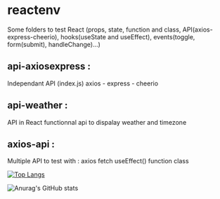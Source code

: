# reactenv
Some folders to test React (props, state, function and class, API(axios-express-cheerio),
hooks(useState and useEffect), events(toggle, form(submit), handleChange)...)

## api-axiosexpress :
Independant API (index.js)
axios - express - cheerio

## api-weather :
API in React
functionnal api to dispalay weather and timezone

## axios-api :
Multiple API to test with :
axios
fetch
useEffect()
function
class


[![Top Langs](https://github-readme-stats.vercel.app/api/top-langs/?username=TLRKiliann&hide=python,C;C++,PhP&langs_count=8&layout=compact)](https://github.com/anuraghazra/github-readme-stats)


![Anurag's GitHub stats](https://github-readme-stats.vercel.app/api?username=TLRKiliann&show_icons=true&theme=tokyonight)







